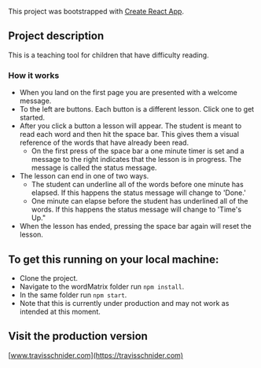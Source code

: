 This project was bootstrapped with [Create React App](https://github.com/facebook/create-react-app).

## Project description

This is a teaching tool for children that have difficulty reading.

### How it works

* When you land on the first page you are presented with a welcome message.
* To the left are buttons. Each button is a different lesson. Click one to get started.
* After you click a button a lesson will appear. The student is meant to read each word and then hit the space bar. This gives them a visual reference of the words that have already been read.
    * On the first press of the space bar a one minute timer is set and a message to the right indicates that the lesson is in progress. The message is called the status message.
* The lesson can end in one of two ways.
    * The student can underline all of the words before one minute has elapsed. If this happens the status message will change to 'Done.'
    * One minute can elapse before the student has underlined all of the words. If this happens the status message will change to 'Time's Up."
* When the lesson has ended, pressing the space bar again will reset the lesson.

## To get this running on your local machine:
* Clone the project.
* Navigate to the wordMatrix folder run `npm install`.
* In the same folder run `npm start`.
* Note that this is currently under production and may not work as intended at this moment.

## Visit the production version
[www.travisschnider.com](https://travisschnider.com)
